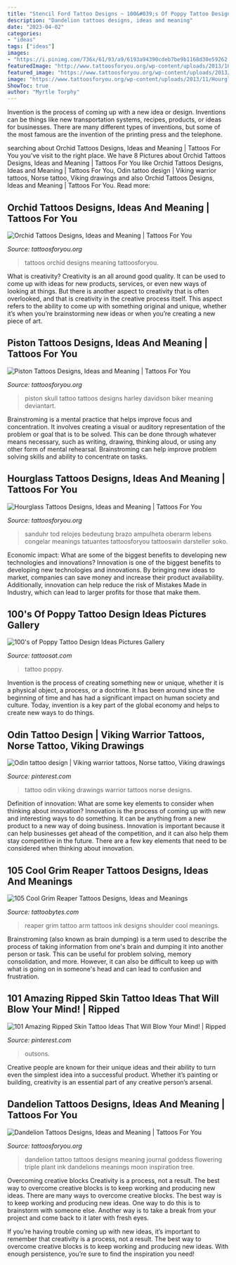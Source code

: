 ```yaml
---
title: "Stencil Ford Tattoo Designs ~ 100&#039;s Of Poppy Tattoo Design Ideas Pictures Gallery"
description: "Dandelion tattoos designs, ideas and meaning"
date: "2023-04-02"
categories:
- "ideas"
tags: ["ideas"]
images:
- "https://i.pinimg.com/736x/61/93/a9/6193a94390cdeb7be9b1168d30e59262.jpg"
featuredImage: "http://www.tattoosforyou.org/wp-content/uploads/2013/10/Orchid-Tattoos-Designs.jpg"
featured_image: "https://www.tattoosforyou.org/wp-content/uploads/2013/09/Tattoo-of-Dandelion.jpg"
image: "https://www.tattoosforyou.org/wp-content/uploads/2013/11/Hourglass-Tattoo-Designs.jpg"
ShowToc: true
author: "Myrtle Torphy"
---
```



Invention is the process of coming up with a new idea or design. Inventions can be things like new transportation systems, recipes, products, or ideas for businesses. There are many different types of inventions, but some of the most famous are the invention of the printing press and the telephone.

	

		
searching about Orchid Tattoos Designs, Ideas and Meaning | Tattoos For You you've visit to the right place. We have 8 Pictures about Orchid Tattoos Designs, Ideas and Meaning | Tattoos For You like Orchid Tattoos Designs, Ideas and Meaning | Tattoos For You, Odin tattoo design | Viking warrior tattoos, Norse tattoo, Viking drawings and also Orchid Tattoos Designs, Ideas and Meaning | Tattoos For You. Read more:
		
    
## Orchid Tattoos Designs, Ideas And Meaning | Tattoos For You

<img loading=lazy src="http://www.tattoosforyou.org/wp-content/uploads/2013/10/Orchid-Tattoos-Designs.jpg" onerror="this.onerror=null;this.src='https://tse3.mm.bing.net/th?id=OIP.Y_rieXaXT3c1fOdZGpEnvAHaLJ&amp;pid=15.1';" alt="Orchid Tattoos Designs, Ideas and Meaning | Tattoos For You">

_Source: tattoosforyou.org_

>tattoos orchid designs meaning tattoosforyou. 

	

What is creativity?
Creativity is an all around good quality. It can be used to come up with ideas for new products, services, or even new ways of looking at things. But there is another aspect to creativity that is often overlooked, and that is creativity in the creative process itself. This aspect refers to the ability to come up with something original and unique, whether it’s when you’re brainstorming new ideas or when you’re creating a new piece of art.

    
## Piston Tattoos Designs, Ideas And Meaning | Tattoos For You

<img loading=lazy src="https://www.tattoosforyou.org/wp-content/uploads/2016/03/Skull-Piston-Tattoo.jpg" onerror="this.onerror=null;this.src='https://tse2.mm.bing.net/th?id=OIP.2CTzkbaZYEEatfN9WNjEegHaJ4&amp;pid=15.1';" alt="Piston Tattoos Designs, Ideas and Meaning | Tattoos For You">

_Source: tattoosforyou.org_

>piston skull tattoo tattoos designs harley davidson biker meaning deviantart. 

	

Brainstroming is a mental practice that helps improve focus and concentration. It involves creating a visual or auditory representation of the problem or goal that is to be solved. This can be done through whatever means necessary, such as writing, drawing, thinking aloud, or using any other form of mental rehearsal. Brainstroming can help improve problem solving skills and ability to concentrate on tasks.

    
## Hourglass Tattoos Designs, Ideas And Meaning | Tattoos For You

<img loading=lazy src="https://www.tattoosforyou.org/wp-content/uploads/2013/11/Hourglass-Tattoo-Designs.jpg" onerror="this.onerror=null;this.src='https://tse1.mm.bing.net/th?id=OIP.8xjOAaWBE_19_9qxsYSergHaJ4&amp;pid=15.1';" alt="Hourglass Tattoos Designs, Ideas and Meaning | Tattoos For You">

_Source: tattoosforyou.org_

>sanduhr tod relojes bedeutung brazo ampulheta oberarm lebens congelar meanings tatuantes tattoosforyou tattooswin darsteller soko. 

	

Economic impact: What are some of the biggest benefits to developing new technologies and innovations?
Innovation is one of the biggest benefits to developing new technologies and innovations. By bringing new ideas to market, companies can save money and increase their product availability. Additionally, innovation can help reduce the risk of Mistakes Made in Industry, which can lead to larger profits for those that make them.

    
## 100&#039;s Of Poppy Tattoo Design Ideas Pictures Gallery

<img loading=lazy src="https://tattoosat.com/wp-content/uploads/2014/12/Poppy-Tattoo-11.jpg" onerror="this.onerror=null;this.src='https://tse2.mm.bing.net/th?id=OIP.BH_XsjYLFBIzRYRmBMKflAHaLD&amp;pid=15.1';" alt="100&#039;s of Poppy Tattoo Design Ideas Pictures Gallery">

_Source: tattoosat.com_

>tattoo poppy. 

	

Invention is the process of creating something new or unique, whether it is a physical object, a process, or a doctrine. It has been around since the beginning of time and has had a significant impact on human society and culture. Today, invention is a key part of the global economy and helps to create new ways to do things.

    
## Odin Tattoo Design | Viking Warrior Tattoos, Norse Tattoo, Viking Drawings

<img loading=lazy src="https://i.pinimg.com/736x/61/93/a9/6193a94390cdeb7be9b1168d30e59262.jpg" onerror="this.onerror=null;this.src='https://tse4.mm.bing.net/th?id=OIP.mNXmLEuU07HOXEsZUZJMwwHaJ3&amp;pid=15.1';" alt="Odin tattoo design | Viking warrior tattoos, Norse tattoo, Viking drawings">

_Source: pinterest.com_

>tattoo odin viking drawings warrior tattoos norse designs. 

	

Definition of innovation: What are some key elements to consider when thinking about innovation?
Innovation is the process of coming up with new and interesting ways to do something. It can be anything from a new product to a new way of doing business. Innovation is important because it can help businesses get ahead of the competition, and it can also help them stay competitive in the future.
There are a few key elements that need to be considered when thinking about innovation.

    
## 105 Cool Grim Reaper Tattoos Designs, Ideas And Meanings

<img loading=lazy src="https://www.tattoobytes.com/wp-content/uploads/2016/12/Grim-Reaper-Tattoo-On-Back-Shoulder.jpeg" onerror="this.onerror=null;this.src='https://tse2.mm.bing.net/th?id=OIP.SE-EziMXB2lXPrcbvyv_BAHaJ4&amp;pid=15.1';" alt="105 Cool Grim Reaper Tattoos Designs, Ideas and Meanings">

_Source: tattoobytes.com_

>reaper grim tattoo arm tattoos ink designs shoulder cool meanings. 

	

Brainstroming (also known as brain dumping) is a term used to describe the process of taking information from one's brain and dumping it into another person or task. This can be useful for problem solving, memory consolidation, and more. However, it can also be difficult to keep up with what is going on in someone's head and can lead to confusion and frustration.

    
## 101 Amazing Ripped Skin Tattoo Ideas That Will Blow Your Mind! | Ripped

<img loading=lazy src="https://i.pinimg.com/736x/58/a3/0d/58a30ddad733673a628571c03035ee5e.jpg" onerror="this.onerror=null;this.src='https://tse2.mm.bing.net/th?id=OIP.PS5rNBwdfejXXLHkR7pYVwHaHa&amp;pid=15.1';" alt="101 Amazing Ripped Skin Tattoo Ideas That Will Blow Your Mind! | Ripped">

_Source: pinterest.com_

>outsons. 

	

Creative people are known for their unique ideas and their ability to turn even the simplest idea into a successful product. Whether it’s painting or building, creativity is an essential part of any creative person’s arsenal.

    
## Dandelion Tattoos Designs, Ideas And Meaning | Tattoos For You

<img loading=lazy src="https://www.tattoosforyou.org/wp-content/uploads/2013/09/Tattoo-of-Dandelion.jpg" onerror="this.onerror=null;this.src='https://tse1.mm.bing.net/th?id=OIP.tqH_n6tUzZHtVGySRuIP0wHaKp&amp;pid=15.1';" alt="Dandelion Tattoos Designs, Ideas and Meaning | Tattoos For You">

_Source: tattoosforyou.org_

>dandelion tattoo tattoos designs meaning journal goddess flowering triple plant ink dandelions meanings moon inspiration tree. 

	

Overcoming creative blocks
Creativity is a process, not a result. The best way to overcome creative blocks is to keep working and producing new ideas.
There are many ways to overcome creative blocks. The best way is to keep working and producing new ideas. One way to do this is to brainstorm with someone else. Another way is to take a break from your project and come back to it later with fresh eyes.

If you’re having trouble coming up with new ideas, it’s important to remember that creativity is a process, not a result. The best way to overcome creative blocks is to keep working and producing new ideas. With enough persistence, you’re sure to find the inspiration you need!

